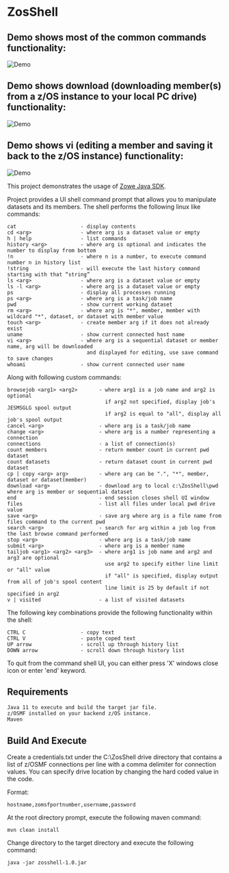 # ZosShell

## Demo shows most of the common commands functionality:

![Demo](https://github.com/frankgiordano/ZosShell/blob/master/main-demo.gif)

## Demo shows download (downloading member(s) from a z/OS instance to your local PC drive) functionality:

![Demo](https://github.com/frankgiordano/ZosShell/blob/master/download-demo.gif)

## Demo shows vi (editing a member and saving it back to the z/OS instance) functionality:

![Demo](https://github.com/frankgiordano/ZosShell/blob/master/save-demo.gif)
  
This project demonstrates the usage of [Zowe Java SDK](https://github.com/zowe/zowe-client-java-sdk).
  
Project provides a UI shell command prompt that allows you to manipulate datasets and its members. The shell performs the following linux like commands:  
  
    cat                     - display contents
    cd <arg>                - where arg is a dataset value or empty
    h | help                - list commands
    history <arg>           - where arg is optional and indicates the number to display from bottom   
    !n                      - where n is a number, to execute command number n in history list   
    !string                 - will execute the last history command starting with that “string”
    ls <arg>                - where arg is a dataset value or empty 
    ls -l <arg>             - where arg is a dataset value or empty 
    ps                      - display all processes running
    ps <arg>                - where arg is a task/job name   
    pwd                     - show current working dataset
    rm <arg>                - where arg is "*", member, member with wildcard "*", dataset, or dataset with member value
    touch <arg>             - create member arg if it does not already exist
    uname                   - show current connected host name
    vi <arg>                - where arg is a sequential dataset or member name, arg will be downloaded 
                              and displayed for editing, use save command to save changes  
    whoami                  - show current connected user name
  
Along with following custom commands:  

    browsejob <arg1> <arg2>       - where arg1 is a job name and arg2 is optional
                                    if arg2 not specified, display job's JESMSGLG spool output
                                    if arg2 is equal to "all", display all job's spool output
    cancel <arg>                  - where arg is a task/job name  
    change <arg>                  - where arg is a number representing a connection
    connections                   - a list of connection(s)   
    count members                 - return member count in current pwd dataset
    count datasets                - return dataset count in current pwd dataset
    cp | copy <arg> arg>          - where arg can be ".", "*", member, dataset or dataset(member)
    download <arg>                - download arg to local c:\ZosShell\pwd where arg is member or sequential dataset
    end                           - end session closes shell UI window
    files                         - list all files under local pwd drive value
    save <arg>                    - save arg where arg is a file name from files command to the current pwd
    search <arg>                  - search for arg within a job log from the last browse command performed  
    stop <arg>                    - where arg is a task/job name  
    submit <arg>                  - where arg is a member name  
    tailjob <arg1> <arg2> <arg3>  - where arg1 is job name and arg2 and arg3 are optional
                                    use arg2 to specify either line limit or "all" value 
                                    if "all" is specified, display output from all of job's spool content
                                    line limit is 25 by default if not specified in arg2
    v | visited                   - a list of visited datasets  
  
The following key combinations provide the following functionality within the shell:  
  
    CTRL C                  - copy text
    CTRL V                  - paste coped text
    UP arrow                - scroll up through history list
    DOWN arrow              - scroll down through history list
    
To quit from the command shell UI, you can either press 'X' windows close icon or enter 'end' keyword.  
  
## Requirements  
  
    Java 11 to execute and build the target jar file.   
    z/OSMF installed on your backend z/OS instance.  
    Maven  
    
## Build And Execute  

Create a credentials.txt under the C:\ZosShell drive directory that contains a list of z/OSMF connections per line with a comma delimiter for
connection values. You can specify drive location by changing the hard coded value in the code.  
  
Format:  
    
    hostname,zomsfportnumber,username,password  
    
At the root directory prompt, execute the following maven command:  
  
    mvn clean install  
  
Change directory to the target directory and execute the following command:  
  
    java -jar zosshell-1.0.jar  
  
